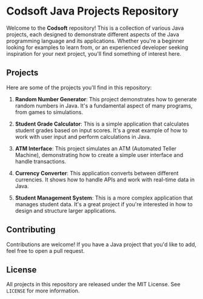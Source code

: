 # Codsoft Java Projects Repository

Welcome to the **Codsoft** repository! This is a collection of various Java projects, each designed to demonstrate different aspects of the Java programming language and its applications. Whether you're a beginner looking for examples to learn from, or an experienced developer seeking inspiration for your next project, you'll find something of interest here.

## Projects

Here are some of the projects you'll find in this repository:

1. **Random Number Generator**: This project demonstrates how to generate random numbers in Java. It's a fundamental aspect of many programs, from games to simulations.

2. **Student Grade Calculator**: This is a simple application that calculates student grades based on input scores. It's a great example of how to work with user input and perform calculations in Java.

3. **ATM Interface**: This project simulates an ATM (Automated Teller Machine), demonstrating how to create a simple user interface and handle transactions.

4. **Currency Converter**: This application converts between different currencies. It shows how to handle APIs and work with real-time data in Java.

5. **Student Management System**: This is a more complex application that manages student data. It's a great project if you're interested in how to design and structure larger applications.


## Contributing

Contributions are welcome! If you have a Java project that you'd like to add, feel free to open a pull request.


## License

All projects in this repository are released under the MIT License. See `LICENSE` for more information.
